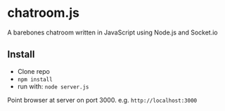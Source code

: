 chatroom.js
===========

A barebones chatroom written in JavaScript using Node.js and Socket.io

Install
-------

* Clone repo
* `npm install`
* run with: `node server.js`

Point browser at server on port 3000. e.g. `http://localhost:3000`
